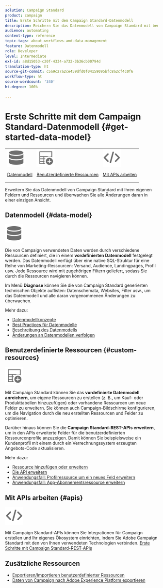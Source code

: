 ```yaml
---
solution: Campaign Standard
product: campaign
title: Erste Schritte mit dem Campaign Standard-Datenmodell
description: Reichern Sie das Datenmodell von Campaign Standard mit benutzerdefinierten Feldern und Ressourcen an und erweitern Sie REST-APIs, um erweiterte Felder sichtbar zu machen.
audience: automating
content-type: reference
topic-tags: about-workflows-and-data-management
feature: Datenmodell
role: Developer
level: Intermediate
exl-id: a8d15053-c20f-4334-a732-3b36cb00794d
translation-type: ht
source-git-commit: c5a9c27a2ce459dfd0f04159095bfc8a2cf4c0f6
workflow-type: ht
source-wordcount: '340'
ht-degree: 100%

---
```


# Erste Schritte mit dem Campaign Standard-Datenmodell {#get-started-data-model}

<table>
<tr>
<td><img src="assets/do-not-localize/icon_datamodel.svg" width="60px"><p><a href="#data-model">Datenmodell</a></p></td>
<td><img src="assets/do-not-localize/icon_custom.svg" width="60px"><p><a href="#custom-resources">Benutzerdefinierte Ressourcen</a></p></td><td><img src="assets/do-not-localize/icon_api.svg" width="60px"><p><a href="#custom-resources">Mit APIs arbeiten</a></p></td></tr>
</table>

Erweitern Sie das Datenmodell von Campaign Standard mit Ihren eigenen Feldern und Ressourcen und überwachen Sie alle Änderungen daran in einer einzigen Ansicht.

## Datenmodell {#data-model}

<img src="assets/do-not-localize/icon_datamodel.svg" width="60px">

Die von Campaign verwendeten Daten werden durch verschiedene Ressourcen definiert, die in einem **vordefinierten Datenmodell** festgelegt werden. Das Datenmodell verfügt über eine native SQL-Struktur für eine Reihe von Marketing-Ressourcen: Versand, Audience, Landingpages, Profil usw. Jede Ressource wird mit zugehörigen Filtern geliefert, sodass Sie durch die Ressourcen navigieren können.

Im Menü **Diagnose** können Sie die von Campaign Standard generierten technischen Objekte auflisten: Datenschemata, Websites, Filter usw., um das Datenmodell und alle daran vorgenommenen Änderungen zu überwachen.

Mehr dazu:

* [Datenmodellkonzepte](../../developing/using/data-model-concepts.md)
* [Best Practices für Datenmodelle](../../developing/using/data-model-best-practices.md)
* [Beschreibung des Datenmodells](../../developing/using/datamodel-introduction.md)
* [Änderungen an Datenmodellen verfolgen](../../developing/using/monitoring-data-model-changes.md)

## Benutzerdefinierte Ressourcen {#custom-resources}

<img src="assets/do-not-localize/icon_custom.svg" width="60px">

Mit Campaign Standard können Sie das **vordefinierte Datenmodell anreichern**, um eigene Ressourcen zu erstellen (z. B., um Kauf- oder Produkttabellen hinzuzufügen) oder vorhandene Ressourcen um neue Felder zu erweitern. Sie können auch Campaign-Bildschirme konfigurieren, um die Navigation durch die neu erstellten Ressourcen und Felder zu optimieren.

Darüber hinaus können Sie die **Campaign Standard-REST-APIs erweitern**, um in den APIs erweiterte Felder für die benutzerdefinierten Ressourcenprofile anzuzeigen. Damit können Sie beispielsweise ein Kundenprofil mit einem durch ein Verrechnungssystem erzeugten Angebots-Code aktualisieren.

Mehr dazu:

* [Ressource hinzufügen oder erweitern](../../developing/using/key-steps-to-add-a-resource.md)
* [Die API erweitern](../../developing/using/about-extending-the-api.md)
* [Anwendungsfall: Profilressource um ein neues Feld erweitern](../../developing/using/extending-the-profile-resource-with-a-new-field.md)
* [Anwendungsfall: App-Abonnementsressource erweitern](../../developing/using/extending-the-subscriptions-to-an-application-resource.md)

## Mit APIs arbeiten {#apis}

<img src="assets/do-not-localize/icon_api.svg" width="60px">

Mit Campaign Standard-APIs können Sie Integrationen für Campaign erstellen und Ihr eigenes Ökosystem einrichten, indem Sie Adobe Campaign Standard mit den von Ihnen verwendeten Technologien verbinden. [Erste Schritte mit Campaign Standard-REST-APIs](../../api/using/get-started-apis.md)

## Zusätzliche Ressourcen

* [Exportieren/Importieren benutzerdefinierter Ressourcen](https://helpx.adobe.com/de/campaign/kb/acs-get-started-with-cusres.html)
* [Daten von Campaign nach Adobe Experience Platform exportieren](../../integrating/using/export-campaign-data.md)
